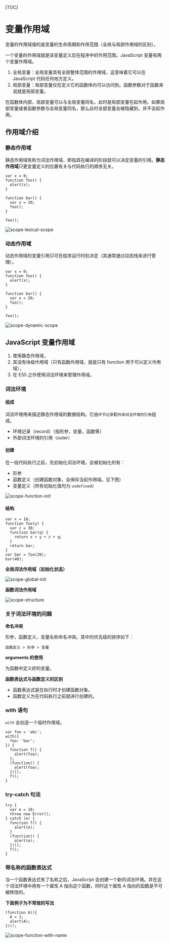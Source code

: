 [TOC]

# 变量作用域

变量的作用域值的是变量的生命周期和作用范围（全局与局部作用域的区别）。

一个变量的作用域就是该变量定义后在程序中的作用范围。JavaScript 变量有两个变量作用域。

1. 全局变量：全局变量具有全部整体范围的作用域，这意味着它可以在 JavaScript 代码任何地方定义。
2. 局部变量：局部变量仅在定义它的函数体内可以访问到。函数参数对于函数来说就是局部变量。

在函数体内部，局部变量可以与全局变量同名，此时是局部变量在起作用。如果局部变量或者函数参数与全局变量同名，那么此时全部变量会被隐藏到，并不会起作用。

## 作用域介绍

### 静态作用域

静态作用域有称为词法作用域，即指其在编译的阶段就可以决定变量的引用。**静态作用域**只更变量定义的位置有关与代码执行的顺序无关。

```
var x = 0;
function foo() {
  alert(x);
}

function bar() {
  var x = 20;
  foo();
}

foo();
```

 ![scope-lexical-scope](images/scope-lexical-scope.png)

### 动态作用域

动态作用域的变量引用只可在程序运行时刻决定（其通常通过动态栈来进行管理）。

```
var x = 0;
function foo() {
  alert(x);
}

function bar() {
  var x = 20;
  foo();
}

foo();
```

  ![scope-dynamic-scope](images/scope-dynamic-scope.gif)

## JavaScript 变量作用域

1. 使用静态作用域，
2. 其没有块级作用域（只有函数作用域，就是只有 function 用于可以定义作用域），
3. 在 ES5 之作使用词法环境来管理作用域。

### 词法环境

#### 组成

词法环境用来描述静态作用域的数据结构。它由`环节记录`和`外部词法环境的引用`组成。

- 环境记录（record）（指形参，变量，函数等）
- 外部词法环境的引用（outer）

#### 创建

在一段代码执行之前，先初始化词法环境。会被初始化的有：

- 形参
- 函数定义（创建函数对象，会保存当前作用域。见下图）
- 变量定义（所有初始化值均为 `undefined`）

 ![scope-function-init](images/scope-function-init.png)

#### 结构

```
var x = 10;
function foo(y) {
  var z = 30;
  function bar(q) {
    return x + y + z + q;
  }
  return bar;
}
var bar = foo(20);
bar(40);
```

**全局词法作用域（初始化状态）**

 ![scope-global-init](images/scope-global-init.png)

**函数词法作用域**

 ![scope-structure](images/scope-structure.jpg)

### 关于词法环境的问题

**命名冲突**

形参，函数定义，变量名称命名冲突。其中的优先级的排序如下：

```
函数定义 > 形参 > 变量
```

**arguments 的使用**

为函数中定义好的变量。

**函数表达式与函数定义的区别**

- 函数表达式是在执行时才创建函数对象。
- 函数定义为在代码执行之前就进行创建的。

### with 语句

`with` 会创造一个临时作用域。

```
var foo = 'abc';
with({
  foo: 'bar';
}) {
  function f() {
    alert(foo);
  };
  (function() {
    alert(foo);
  })();
  f();
}
```

### try-catch 句法

```
try {
  var e = 10;
  throw new Error();
} catch (e) {
  function f() {
    alert(e);
  }
  (function() {
    alert(e);
  })();
  f();
}
```

### 带名称的函数表达式

当一个函数表达式有了名称之后，JavaScript 会创建一个新的词法环境。并在这个词法环境中用有一个属性 A 指向这个函数，同时这个属性 A 指向的函数是不可被修改的。

**下面例子为不常规的写法**

```
(function A(){
  A = 1;
  alert(A);
})();
```

 ![scope-function-with-name](images/scope-function-with-name.png)

